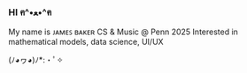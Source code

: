 ### HI ฅ^•ﻌ•^ฅ

My name is ᴊᴀᴍᴇꜱ ʙᴀᴋᴇʀ
CS & Music @ Penn 2025
Interested in mathematical models, data science, UI/UX

(ﾉ◕ヮ◕)ﾉ*:・ﾟ✧
